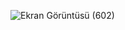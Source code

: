 ![Ekran Görüntüsü (602)](https://github.com/yusufgorkem/getLiveWeatherDesktopNotifications/assets/111344082/1af1a05d-c17e-4f05-baa4-4273eeae56d0)
